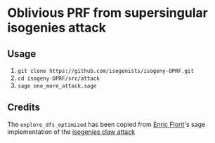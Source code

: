 # Oblivious PRF from supersingular isogenies attack

## Usage

1. `git clone https://github.com/isogenists/isogeny-OPRF.git`
1. `cd isogeny-OPRF/src/attack`
1. `sage one_more_attack.sage`

## Credits

The `explore_dfs_optimized` has been copied from [Enric Florit](https://twitter.com/enricflorit)'s sage implementation of the [isogenies claw attack](https://gitlab.com/efz1005/isogenies)
